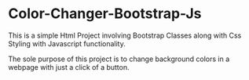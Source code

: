 # Color-Changer-Bootstrap-Js

This is a simple Html Project involving Bootstrap Classes along with Css Styling with Javascript functionality.

The sole purpose of this project is to change background colors in a webpage with just a click of a button.
